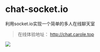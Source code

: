 # chat-socket.io

利用socket.io实现一个简单的多人在线聊天室

> 在线体验地址： <http://chat.carole.top>

![](https://article.biliimg.com/bfs/article/0686b3a1ad35fbe188840be67209425a8869b87e.png)